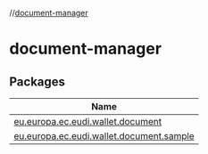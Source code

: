 //[document-manager](index.md)

# document-manager

## Packages

| Name |
|---|
| [eu.europa.ec.eudi.wallet.document](document-manager/eu.europa.ec.eudi.wallet.document/index.md) |
| [eu.europa.ec.eudi.wallet.document.sample](document-manager/eu.europa.ec.eudi.wallet.document.sample/index.md) |
